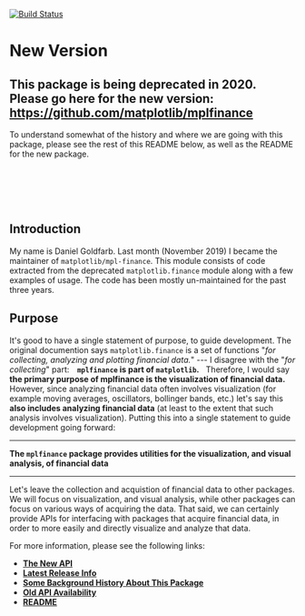 [![Build Status](https://travis-ci.org/matplotlib/mpl-finance.svg?branch=master)](https://travis-ci.org/matplotlib/mpl-finance)

# New Version
## This package is being deprecated in 2020.  Please go here for the new version: https://github.com/matplotlib/mplfinance

To understand somewhat of the history and where we are going with this package, please see the rest of this README below, as well as the README for the new package.

<br><br><br><br>

## Introduction
My name is Daniel Goldfarb.  Last month (November 2019) I became the maintainer of `matplotlib/mpl-finance`.  This module consists of code extracted from the deprecated `matplotlib.finance` module along with a few examples of usage.  The code has been mostly un-maintained for the past three years.

## Purpose
It's good to have a single statement of purpose, to guide development.  The original documention says `matplotlib.finance` is a set of functions "*for collecting, analyzing and plotting financial data.*"  --- I disagree with the "*for collecting*" part: **&nbsp;&nbsp; `mplfinance` is part of `matplotlib`.**  &nbsp;&nbsp;Therefore, I would say **the primary purpose of mplfinance is the visualization of financial data.**  However, since analyzing financial data often involves visualization (for example moving averages, oscillators, bollinger bands, etc.) let's say this **also includes analyzing financial data** (at least to the extent that such analysis involves visualization).  Putting this into a single statement to guide development going forward:

---
**The `mplfinance` package provides utilities for the visualization, and visual analysis, of financial data**

---

Let's leave the collection and acquistion of financial data to other packages.  We will focus on visualization, and visual analysis, while other packages can focus on various ways of acquiring the data.  That said, we can certainly provide APIs for interfacing with packages that acquire financial data, in order to more easily and directly visualize and analyze that data.

For more information, please see the following links:

- **[The New API](https://github.com/matplotlib/mplfinance#newapi)**
- **[Latest Release Info](https://github.com/matplotlib/mplfinance#release)**
- **[Some Background History About This Package](https://github.com/matplotlib/mplfinance#history)**
- **[Old API Availability](https://github.com/matplotlib/mplfinance#oldapi)**
- **[README](https://github.com/matplotlib/mplfinance/blob/master/README.md)**

